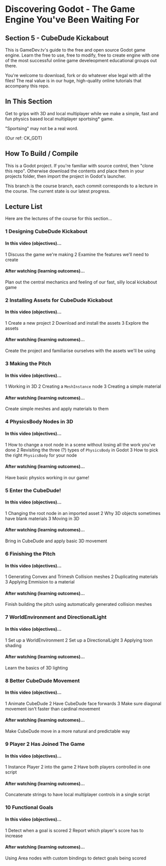 # Discovering Godot - The Game Engine You've Been Waiting For

## Section 5 - CubeDude Kickabout

This is GameDev.tv's guide to the free and open source Godot game engine.  Learn the free to use, free to modify, free to create engine with one of the most successful online game develeopment educational groups out there.

You're welcome to download, fork or do whatever else legal with all the files! The real value is in our huge, high-quality online tutorials that accompany this repo.


## In This Section

Get to grips with 3D and local multiplayer while we make a simple, fast and fun physics based local multiplayer sportsing* game.

"Sportsing" may not be a real word.

(Our ref: CK_GDT)


## How To Build / Compile
This is a Godot project. If you're familiar with source control, then "clone this repo". Otherwise download the contents and place them in your projects folder, then import the project in Godot's launcher.

This branch is the course branch, each commit corresponds to a lecture in the course. The current state is our latest progress.


## Lecture List
Here are the lectures of the course for this section...


### 1 Designing CubeDude Kickabout
#### In this video (objectives)…
1 Discuss the game we're making
2 Examine the features we'll need to create

#### After watching (learning outcomes)…
Plan out the central mechanics and feeling of our fast, silly local kickabout game


### 2 Installing Assets for CubeDude Kickabout
#### In this video (objectives)…
1 Create a new project
2 Download and install the assets
3 Explore the assets

#### After watching (learning outcomes)…
Create the project and familiarise ourselves with the assets we'll be using


### 3 Making the Pitch
#### In this video (objectives)…
1 Working in 3D
2 Creating a ``MeshInstance`` node
3 Creating a simple material

#### After watching (learning outcomes)…
Create simple meshes and apply materials to them


### 4 PhysicsBody Nodes in 3D
#### In this video (objectives)…
1 How to change a root node in a scene without losing all the work you've done
2 Revisiting the three (?) types of ``PhysicsBody`` in Godot
3 How to pick the right ``PhysicsBody`` for your node

#### After watching (learning outcomes)…
Have basic physics working in our game!


### 5 Enter the CubeDude!
#### In this video (objectives)…
1 Changing the root node in an imported asset
2 Why 3D objects sometimes have blank materials
3 Moving in 3D

#### After watching (learning outcomes)…
Bring in CubeDude and apply basic 3D movement


### 6 Finishing the Pitch
#### In this video (objectives)…
1 Generating Convex and Trimesh Collision meshes
2 Duplicating materials
3 Applying Emmision to a material

#### After watching (learning outcomes)…
Finish building the pitch using automatically generated collision meshes


### 7 WorldEnvironment and DirectionalLight
#### In this video (objectives)…
1 Set up a WorldEnvironment
2 Set up a DirectionalLight
3 Applying toon shading

#### After watching (learning outcomes)…
Learn the basics of 3D lighting


### 8 Better CubeDude Movement
#### In this video (objectives)…
1 Animate CubeDude
2 Have CubeDude face forwards
3 Make sure diagonal movement isn't faster than cardinal movement

#### After watching (learning outcomes)…
Make CubeDude move in a more natural and predictable way


### 9 Player 2 Has Joined The Game
#### In this video (objectives)…
1 Instance Player 2 into the game
2 Have both players controlled in one script

#### After watching (learning outcomes)…
Concatenate strings to have local multiplayer controls in a single script


### 10 Functional Goals
#### In this video (objectives)…
1 Detect when a goal is scored
2 Report which player's score has to increase

#### After watching (learning outcomes)…
Using Area nodes with custom bindings to detect goals being scored
